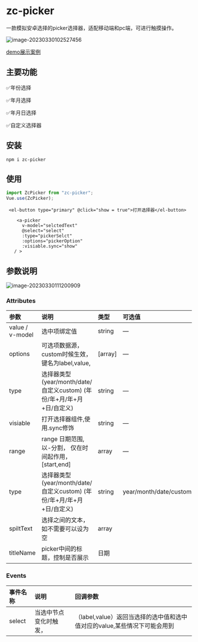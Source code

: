 # zc-picker

一款模拟安卓选择的picker选择器，适配移动端和pc端，可进行触摸操作。

![image-20230330102527456](https://gitee.com/ponyjie/mySou/raw/master/2023/03/upgit_20230330_1680152262.png)


[demo展示案例](https://codepen.io/sweetwisdom/pen/yLxWLLR)

## 主要功能

✅年份选择

✅年月选择

✅年月日选择

✅自定义选择器

## 安装



```shell
npm i zc-picker
```



## 使用

```js
import ZcPicker from "zc-picker";
Vue.use(ZcPicker);


```



```vue
 <el-button type="primary" @click="show = true">打开选择器</el-button>
      
    <a-picker
      v-model="selctedText"
      @select="select"
      :type="pickerSelct"
      :options="pickerOption"
      :visiable.sync="show"
   / >
```



## 参数说明

![image-20230330111200909](https://gitee.com/ponyjie/mySou/raw/master/2023/03/upgit_20230330_1680152268.png)

### Attributes



| 参数            | 说明                                                         | 类型    | 可选值                 | 默认值                       |
| :-------------- | :----------------------------------------------------------- | :------ | :--------------------- | :--------------------------- |
| value / v-model | 选中项绑定值                                                 | string  | —                      | —                            |
| options         | 可选项数据源，custom时候生效，键名为label,value,             | [array] | —                      | —                            |
| type            | 选择器类型 (year/month/date/自定义custom) (年份/年+月/年+月+日/自定义) | string  | —                      | —                            |
| visiable        | 打开选择器组件,使用.sync修饰                                 | string  | —                      | —                            |
| range           | range 日期范围,以-分割， 仅在时间起作用， [start,end]        | array   | —                      | ["2020-01-01", "2099-12-31"] |
| type            | 选择器类型 (year/month/date/自定义custom) (年份/年+月/年+月+日/自定义) | string  | year/month/date/custom | —                            |
| spiltText       | 选择之间的文本，如不需要可以设为空                           | array   |                        | ["年", "月", "日"]           |
| titleName       | picker中间的标题，控制是否展示                               | 日期    |                        | 日期                         |

### Events



| 事件名称 | 说明                   | 回调参数                                                     |
| :------- | :--------------------- | :----------------------------------------------------------- |
| select   | 当选中节点变化时触发， | （label,value）返回当选择的选中值和选中值对应的value,某些情况下可能会用到 |



